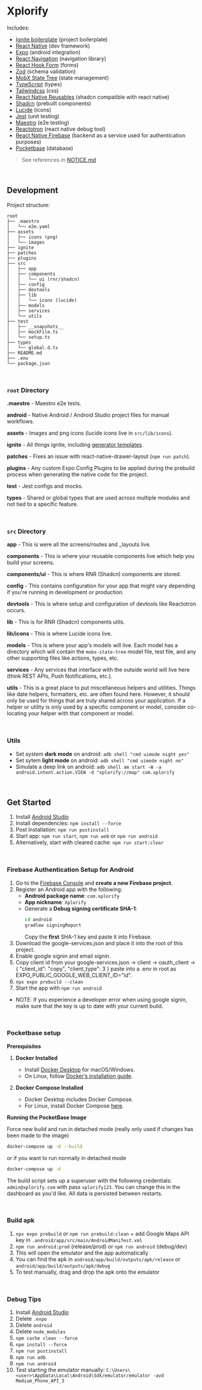 # Xplorify

Includes:

- [Ignite boilerplate](https://github.com/infinitered/ignite) (project boilerplate)
- [React Native](https://reactnative.dev/) (dev framework)
- [Expo](https://expo.dev/) (android integration)
- [React Navigation](https://reactnavigation.org/) (navigation library)
- [React Hook Form](https://react-hook-form.com/) (forms)
- [Zod](https://zod.dev/) (schema validation)
- [MobX State Tree](https://mobx-state-tree.js.org/intro/welcome) (state management)
- [TypeScript](https://www.typescriptlang.org/) (types)
- [Tailwindcss](https://tailwindcss.com/) (css)
- [React Native Reusables](https://rnr-docs.vercel.app/getting-started/introduction/) (shadcn compatible with react native)
- [Shadcn](https://ui.shadcn.com/) (prebuilt components)
- [Lucide](https://lucide.dev/) (icons)
- [Jest](https://jestjs.io/) (unit testing)
- [Maestro](https://maestro.mobile.dev/) (e2e testing)
- [Reactotron](https://github.com/infinitered/reactotron) (react native debug tool)
- [React Native Firebase](https://rnfirebase.io/) (backend as a service used for authentication purposes)
- [Pocketbase](https://pocketbase.io/) (database)

> See references in [NOTICE.md](https://github.com/Baa123124/PA1469/blob/master/NOTICE.md)

<br/>

## Development

Project structure:

```
root
├── .maestro
│   └── e2e.yaml
├── assets
│   ├── icons (png)
│   └── images
├── ignite
├── patches
├── plugins
├── src
│   ├── app
│   ├── components
│   │   └── ui (rnr/shadcn)
│   ├── config
│   ├── devtools
│   ├── lib
│   │   └── icons (lucide)
│   ├── models
│   ├── services
│   └── utils
├── test
│   ├── __snapshots__
│   ├── mockFile.ts
│   └── setup.ts
├── types
│   └── global.d.ts
├── README.md
├── .env
└── package.json
```

<br/>

### `root` Directory

**.maestro** - Maestro e2e tests.

**android** - Native Android / Android Studio project files for manual workflows.

**assets** - Images and png icons (lucide icons live in `src/lib/icons`).

**ignite** - All things ignite, including [generator templates](https://github.com/infinitered/ignite/blob/master/docs/boilerplate/ignite.md).

**patches** - Fixes an issue with react-native-drawer-layout (`npm run patch`).

**plugins** - Any custom Expo Config Plugins to be applied during the prebuild process when generating the native code for the project.

**test** - Jest configs and mocks.

**types** - Shared or global types that are used across multiple modules and not tied to a specific feature.

<br/>

### `src` Directory

**app** -
This is were all the screens/routes and \_layouts live.

**components** -
This is where your reusable components live which help you build your screens.

**components/ui** -
This is where RNR (Shadcn) components are stored.

**config** -
This contains configuration for your app that might vary depending if you're running in development or production.

**devtools** -
This is where setup and configuration of devtools like Reactotron occurs.

**lib** -
This is for RNR (Shadcn) components utils.

**lib/icons** -
This is where Lucide icons live.

**models** -
This is where your app's models will live. Each model has a directory which will contain the `mobx-state-tree` model file, test file, and any other supporting files like actions, types, etc.

**services** -
Any services that interface with the outside world will live here (think REST APIs, Push Notifications, etc.).

**utils** -
This is a great place to put miscellaneous helpers and utilities. Things like date helpers, formatters, etc. are often found here. However, it should only be used for things that are truly shared across your application. If a helper or utility is only used by a specific component or model, consider co-locating your helper with that component or model.

<br/>

### Utils

- Set system **dark mode** on android: `adb shell "cmd uimode night yes"`
- Set sytem **light mode** on android: `adb shell "cmd uimode night no"`
- Simulate a deep link on android: `adb shell am start -W -a android.intent.action.VIEW -d "xplorify://map" com.xplorify`

<br/>

## Get Started

1. Install [Android Studio](https://reactnative.dev/docs/set-up-your-environment)
2. Install dependencies: `npm install --force`
3. Post installation: `npm run postinstall`
4. Start app: `npm run start`, `npm run web` or `npm run android`
5. Alternatively, start with cleared cache: `npm run start:clear`

<br/>

### Firebase Authentication Setup for Android

1. Go to the [Firebase Console](https://console.firebase.google.com/) and **create a new Firebase project**.
2. Register an Android app with the following:
   - **Android package name**: `com.xplorify`
   - **App nickname**: `Xplorify`
   - Generate a **Debug signing certificate SHA-1**:
     ```bash
     cd android
     gradlew signingReport
     ```
     Copy the <Strong>first</strong> SHA-1 key and paste it into Firebase.
3. Download the google-services.json and place it into the root of this project.
4. Enable google signin and email signin.
5. Copy client id from your google-services.json -> client -> oauth_client -> {
   "client_id": "copy",
   "client_type": 3
   }
   paste into a .env in root as EXPO_PUBLIC_GOOGLE_WEB_CLIENT_ID="id".
6. `npx expo prebuild --clean`
7. Start the app with `npm run android`

- NOTE: If you experience a developer error when using google signin, make sure that the key is up to date with your current build.

<br/>

### Pocketbase setup

<Strong>Prerequisites</strong>

1. **Docker Installed**

   - Install [Docker Desktop](https://www.docker.com/products/docker-desktop/) for macOS/Windows.
   - On Linux, follow [Docker’s installation guide](https://docs.docker.com/engine/install/).

2. **Docker Compose Installed**
   - Docker Desktop includes Docker Compose.
   - For Linux, install Docker Compose [here](https://docs.docker.com/compose/install/).

<Strong>Running the PocketBase Image</Strong>

Force new build and run in detached mode (really only used if changes has been made to the image)

```bash
docker-compose up -d --build
```

or if you want to run normally in detached mode

```bash
docker-compose up -d
```

The build script sets up a superuser with the following credentials: `admin@xplorify.com` with pass `xplorify123`. You can change this in the dashboard as you'd like. All data is persisted between restarts.

<br/>

### Build apk

1. `npx expo prebuild` or `npm run prebuild:clean` + add Google Maps API key in `.android/app/src/main/AndroidManifest.xml`
2. `npm run android:prod` (release/prod) or `npm run android` (debug/dev)
3. This will open the emulator and the app automatically
4. You can find the apk in `android/app/build/outputs/apk/release` or `android/app/build/outputs/apk/debug`
5. To test manually, drag and drop the apk onto the emulator

<br/>

### Debug Tips

1. Install [Android Studio](https://reactnative.dev/docs/set-up-your-environment)
2. Delete `.expo`
3. Delete `android`
4. Delete `node_modules`
5. `npm cache clean --force`
6. `npm install --force`
7. `npm run postinstall`
8. `npm run adb`
9. `npm run android`
10. Test starting the emulator manually: `C:\Users\<user>\AppData\Local\Android\Sdk/emulator/emulator -avd Medium_Phone_API_3`
